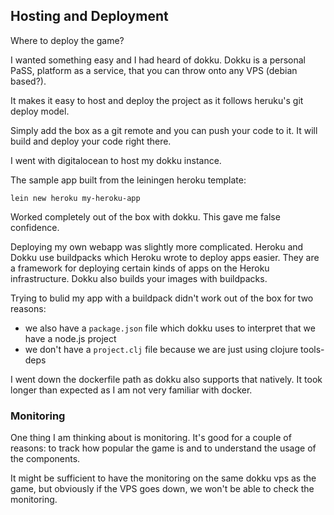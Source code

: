 ## Hosting and Deployment

Where to deploy the game?

I wanted something easy and I had heard of dokku. Dokku is a personal PaSS, platform as a service, that you can throw onto any VPS (debian based?).

It makes it easy to host and deploy the project as it follows heruku's git deploy model.

Simply add the box as a git remote and you can push your code to it. It will build and deploy your code right there.

I went with digitalocean to host my dokku instance.

The sample app built from the leiningen heroku template:
```
lein new heroku my-heroku-app
```

Worked completely out of the box with dokku. This gave me false confidence.

Deploying my own webapp was slightly more complicated. Heroku and Dokku use buildpacks which Heroku wrote to deploy apps easier. They are a framework for deploying certain kinds of apps on the Heroku infrastructure. Dokku also builds your images with buildpacks.

Trying to bulid my app with a buildpack didn't work out of the box for two reasons:
- we also have a `package.json` file which dokku uses to interpret that we have a node.js project
- we don't have a `project.clj` file because we are just using clojure tools-deps

I went down the dockerfile path as dokku also supports that natively. It took longer than expected as I am not very familiar with docker.

### Monitoring

One thing I am thinking about is monitoring. It's good for a couple of reasons: to track how popular the game is and to understand the usage of the components.

It might be sufficient to have the monitoring on the same dokku vps as the game, but obviously if the VPS goes down, we won't be able to check the monitoring.
